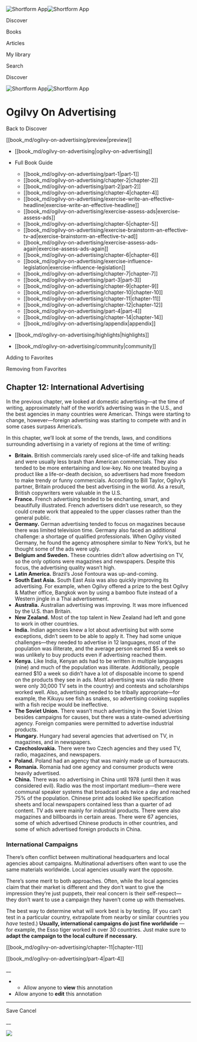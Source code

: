 ![Shortform App](/img/logo.36a2399e.svg)![Shortform App](/img/logo-dark.70c1b072.svg)

Discover

Books

Articles

My library

Search

Discover

![Shortform App](/img/logo.36a2399e.svg)![Shortform App](/img/logo-dark.70c1b072.svg)

# Ogilvy On Advertising

Back to Discover

[[book_md/ogilvy-on-advertising/preview|preview]]

  * [[book_md/ogilvy-on-advertising|ogilvy-on-advertising]]
  * Full Book Guide

    * [[book_md/ogilvy-on-advertising/part-1|part-1]]
    * [[book_md/ogilvy-on-advertising/chapter-2|chapter-2]]
    * [[book_md/ogilvy-on-advertising/part-2|part-2]]
    * [[book_md/ogilvy-on-advertising/chapter-4|chapter-4]]
    * [[book_md/ogilvy-on-advertising/exercise-write-an-effective-headline|exercise-write-an-effective-headline]]
    * [[book_md/ogilvy-on-advertising/exercise-assess-ads|exercise-assess-ads]]
    * [[book_md/ogilvy-on-advertising/chapter-5|chapter-5]]
    * [[book_md/ogilvy-on-advertising/exercise-brainstorm-an-effective-tv-ad|exercise-brainstorm-an-effective-tv-ad]]
    * [[book_md/ogilvy-on-advertising/exercise-assess-ads-again|exercise-assess-ads-again]]
    * [[book_md/ogilvy-on-advertising/chapter-6|chapter-6]]
    * [[book_md/ogilvy-on-advertising/exercise-influence-legislation|exercise-influence-legislation]]
    * [[book_md/ogilvy-on-advertising/chapter-7|chapter-7]]
    * [[book_md/ogilvy-on-advertising/part-3|part-3]]
    * [[book_md/ogilvy-on-advertising/chapter-9|chapter-9]]
    * [[book_md/ogilvy-on-advertising/chapter-10|chapter-10]]
    * [[book_md/ogilvy-on-advertising/chapter-11|chapter-11]]
    * [[book_md/ogilvy-on-advertising/chapter-12|chapter-12]]
    * [[book_md/ogilvy-on-advertising/part-4|part-4]]
    * [[book_md/ogilvy-on-advertising/chapter-14|chapter-14]]
    * [[book_md/ogilvy-on-advertising/appendix|appendix]]
  * [[book_md/ogilvy-on-advertising/highlights|highlights]]
  * [[book_md/ogilvy-on-advertising/community|community]]



Adding to Favorites 

Removing from Favorites 

## Chapter 12: International Advertising

In the previous chapter, we looked at domestic advertising—at the time of writing, approximately half of the world’s advertising was in the U.S., and the best agencies in many countries were American. Things were starting to change, however—foreign advertising was starting to compete with and in some cases surpass America’s.

In this chapter, we’ll look at some of the trends, laws, and conditions surrounding advertising in a variety of regions at the time of writing:

  * **Britain.** British commercials rarely used slice-of-life and talking heads and were usually less brash than American commercials. They also tended to be more entertaining and low-key. No one treated buying a product like a life-or-death decision, so advertisers had more freedom to make trendy or funny commercials. According to Bill Taylor, Ogilvy’s partner, Britain produced the best advertising in the world. As a result, British copywriters were valuable in the U.S.
  * **France.** French advertising tended to be enchanting, smart, and beautifully illustrated. French advertisers didn’t use research, so they could create work that appealed to the upper classes rather than the general public.
  * **Germany.** German advertising tended to focus on magazines because there was limited television time. Germany also faced an additional challenge: a shortage of qualified professionals. When Ogilvy visited Germany, he found the agency atmosphere similar to New York’s, but he thought some of the ads were ugly.
  * **Belgium and Sweden.** These countries didn’t allow advertising on TV, so the only options were magazines and newspapers. Despite this focus, the advertising quality wasn’t high.
  * **Latin America.** Brazil’s José Fontoura was up-and-coming.
  * **South East Asia.** South East Asia was also quickly improving its advertising. For example, when Ogilvy offered a prize to the best Ogilvy & Mather office, Bangkok won by using a bamboo flute instead of a Western jingle in a Thai advertisement.
  * **Australia.** Australian advertising was improving. It was more influenced by the U.S. than Britain.
  * **New Zealand.** Most of the top talent in New Zealand had left and gone to work in other countries.
  * **India.** Indian agencies knew a lot about advertising but with some exceptions, didn’t seem to be able to apply it. They had some unique challenges—they needed to advertise in 12 languages, most of the population was illiterate, and the average person earned $5 a week so was unlikely to buy products even if advertising reached them.
  * **Kenya.** Like India, Kenyan ads had to be written in multiple languages (nine) and much of the population was illiterate. Additionally, people earned $10 a week so didn’t have a lot of disposable income to spend on the products they see in ads. Most advertising was via radio (there were only 30,000 TV sets in the country) and contests and scholarships worked well. Also, advertising needed to be tribally appropriate—for example, the Kikuyu see fish as snakes, so advertising cooking supplies with a fish recipe would be ineffective. 
  * **The Soviet Union.** There wasn’t much advertising in the Soviet Union besides campaigns for causes, but there was a state-owned advertising agency. Foreign companies were permitted to advertise industrial products.
  * **Hungary.** Hungary had several agencies that advertised on TV, in magazines, and in newspapers.
  * **Czechoslovakia.** There were two Czech agencies and they used TV, radio, magazines, and newspapers.
  * **Poland.** Poland had an agency that was mainly made up of bureaucrats.
  * **Romania.** Romania had one agency and consumer products were heavily advertised.
  * **China.** There was no advertising in China until 1978 (until then it was considered evil). Radio was the most important medium—there were communal speaker systems that broadcast ads twice a day and reached 75% of the population. Chinese print ads looked like specification sheets and local newspapers contained less than a quarter of ad content. TV ads were mainly for industrial products. There were also magazines and billboards in certain areas. There were 67 agencies, some of which advertised Chinese products in other countries, and some of which advertised foreign products in China.



### International Campaigns

There’s often conflict between multinational headquarters and local agencies about campaigns. Multinational advertisers often want to use the same materials worldwide. Local agencies usually want the opposite.

There’s some merit to both approaches. Often, while the local agencies claim that their market is different and they don’t want to give the impression they’re just puppets, their real concern is their self-respect—they don’t want to use a campaign they haven’t come up with themselves.

The best way to determine what will work best is by testing. (If you can’t test in a particular country, extrapolate from nearby or similar countries you _have_ tested.) **Usually, international campaigns do just fine worldwide** —for example, the Esso tiger worked in over 30 countries. Just make sure to **adapt the campaign to the local culture if necessary.**

[[book_md/ogilvy-on-advertising/chapter-11|chapter-11]]

[[book_md/ogilvy-on-advertising/part-4|part-4]]

__

  *   * Allow anyone to **view** this annotation
  * Allow anyone to **edit** this annotation



* * *

Save Cancel

__




![](https://bat.bing.com/action/0?ti=56018282&Ver=2&mid=a83769dd-51f4-459f-a967-5a6e657e3623&sid=f30c5e70639211ee87d33f0876d93783&vid=f30c9700639211eeb3a75d830392c94f&vids=0&msclkid=N&pi=0&lg=en-US&sw=800&sh=600&sc=24&nwd=1&tl=Shortform%20%7C%20Ogilvy%20On%20Advertising&p=https%3A%2F%2Fwww.shortform.com%2Fapp%2Fbook%2Fogilvy-on-advertising%2Fchapter-12&r=&lt=689&evt=pageLoad&sv=1&rn=607450)
